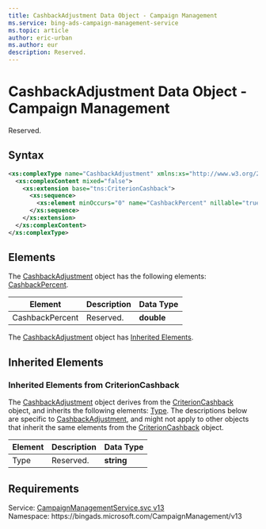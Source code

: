 ```yaml
---
title: CashbackAdjustment Data Object - Campaign Management
ms.service: bing-ads-campaign-management-service
ms.topic: article
author: eric-urban
ms.author: eur
description: Reserved.
---
```

# CashbackAdjustment Data Object - Campaign Management
Reserved.

## Syntax
```xml
<xs:complexType name="CashbackAdjustment" xmlns:xs="http://www.w3.org/2001/XMLSchema">
  <xs:complexContent mixed="false">
    <xs:extension base="tns:CriterionCashback">
      <xs:sequence>
        <xs:element minOccurs="0" name="CashbackPercent" nillable="true" type="xs:double" />
      </xs:sequence>
    </xs:extension>
  </xs:complexContent>
</xs:complexType>
```

## <a name="elements"></a>Elements

The [CashbackAdjustment](cashbackadjustment.md) object has the following elements: [CashbackPercent](#cashbackpercent).

|Element|Description|Data Type|
|-----------|---------------|-------------|
|<a name="cashbackpercent"></a>CashbackPercent|Reserved.|**double**|

The [CashbackAdjustment](cashbackadjustment.md) object has [Inherited Elements](#inheritedelements).

## <a name="inheritedelements"></a>Inherited Elements

### <a name="inheritedelementscriterioncashback"></a>Inherited Elements from CriterionCashback
The [CashbackAdjustment](cashbackadjustment.md) object derives from the [CriterionCashback](criterioncashback.md) object, and inherits the following elements: [Type](#type). The descriptions below are specific to [CashbackAdjustment](cashbackadjustment.md), and might not apply to other objects that inherit the same elements from the [CriterionCashback](criterioncashback.md) object.  

|Element|Description|Data Type|
|-----------|---------------|-------------|
|<a name="type"></a>Type|Reserved.|**string**|

## Requirements
Service: [CampaignManagementService.svc v13](https://campaign.api.bingads.microsoft.com/Api/Advertiser/CampaignManagement/v13/CampaignManagementService.svc)  
Namespace: https\://bingads.microsoft.com/CampaignManagement/v13  

